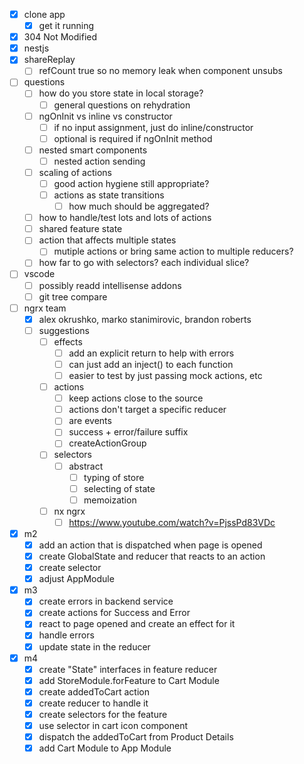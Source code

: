 - [x] clone app
  - [x] get it running
- [x] 304 Not Modified
- [x] nestjs
- [x] shareReplay
  - [ ] refCount true so no memory leak when component unsubs
- [ ] questions
  - [ ] how do you store state in local storage?
    - [ ] general questions on rehydration
  - [ ] ngOnInit vs inline vs constructor
    - [ ] if no input assignment, just do inline/constructor
    - [ ] optional is required if ngOnInit method
  - [ ] nested smart components
    - [ ] nested action sending
  - [ ] scaling of actions
    - [ ] good action hygiene still appropriate?
    - [ ] actions as state transitions
      - [ ] how much should be aggregated?
  - [ ] how to handle/test lots and lots of actions
  - [ ] shared feature state
  - [ ] action that affects multiple states
    - [ ] mutiple actions or bring same action to multiple reducers?
  - [ ] how far to go with selectors? each individual slice?
- [ ] vscode
  - [ ] possibly readd intellisense addons
  - [ ] git tree compare
- [ ] ngrx team
  - [x] alex okrushko, marko stanimirovic, brandon roberts
  - [ ] suggestions
    - [ ] effects
      - [ ] add an explicit return to help with errors
      - [ ] can just add an inject() to each function
      - [ ] easier to test by just passing mock actions, etc
    - [ ] actions
      - [ ] keep actions close to the source
      - [ ] actions don't target a specific reducer
      - [ ] are events
      - [ ] success + error/failure suffix
      - [ ] createActionGroup
    - [ ] selectors
      - [ ] abstract
        - [ ] typing of store
        - [ ] selecting of state
        - [ ] memoization
    - [ ] nx ngrx
      - [ ] https://www.youtube.com/watch?v=PjssPd83VDc
- [x] m2
  - [x] add an action that is dispatched when page is opened
  - [x] create GlobalState and reducer that reacts to an action
  - [x] create selector
  - [x] adjust AppModule
- [x] m3
  - [x] create errors in backend service
  - [x] create actions for Success and Error
  - [x] react to page opened and create an effect for it
  - [x] handle errors
  - [x] update state in the reducer
- [x] m4
  - [x] create "State" interfaces in feature reducer
  - [x] add StoreModule.forFeature to Cart Module
  - [x] create addedToCart action
  - [x] create reducer to handle it
  - [x] create selectors for the feature
  - [x] use selector in cart icon component
  - [x] dispatch the addedToCart from Product Details
  - [x] add Cart Module to App Module
